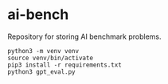 # ai-bench

Repository for storing AI benchmark problems.


```
python3 -m venv venv
source venv/bin/activate
pip3 install -r requirements.txt
python3 gpt_eval.py
```
